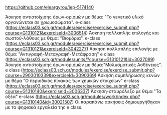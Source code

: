 https://github.com/eleargyrou/iep-5174140

Άσκηση αντιστοίχισης όρων-ορισμών με θέμα: "Το γενετικό υλικό οργανώνεται σε χρωμοσώματα".  e-class (https://eclass03.sch.gr/modules/exercise/exercise_submit.php?course=G1310121&exerciseId=3006514)
Άσκηση πολλαπλής επιλογής και σωστού-λάθους με θέμα: "Βιομόρια".  e-class (https://eclass03.sch.gr/modules/exercise/exercise_submit.php?course=G1310121&exerciseId=3042277)
Άσκηση πολλαπλής επιλογής με θέμα: "Αντιγραφή-Μεταγραφή-Μετάφραση" e class (https://eclass03.sch.gr/modules/units/?course=G1310121&id=3027099)
Άσκηση αντιστοίχισης όρων-ορισμών με θέμα:"Μολυσματικές Ασθένειες". e class (https://eclass03.sch.gr/modules/exercise/exercise_submit.php?course=2903010339&exerciseId=3090369)
Άσκηση συμπλήρωσης κενών με θέμα "Ο περιοδικός πίνακας των χημικών στοιχείων" e-class (https://eclass03.sch.gr/modules/exercise/exercise_submit.php?course=G1310140&exerciseId=3006337)
Άσκηση-σταυρόλεξο με θέμα "Τα οξέα" e-class (https://eclass03.sch.gr/modules/work/index.php?course=G1310140&id=30021507)
Οι παραπάνω ασκήσεις δημιουργήθηκαν με τα ψηφιακά εργαλεία της e class. 
